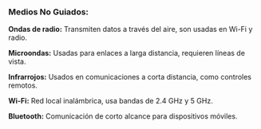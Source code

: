 ### Medios No Guiados:

**Ondas de radio:** Transmiten datos a través del aire, son usadas en Wi-Fi y radio.

**Microondas:** Usadas para enlaces a larga distancia, requieren líneas de vista.

**Infrarrojos:** Usados en comunicaciones a corta distancia, como controles remotos.

**Wi-Fi:** Red local inalámbrica, usa bandas de 2.4 GHz y 5 GHz.

**Bluetooth:** Comunicación de corto alcance para dispositivos móviles.
